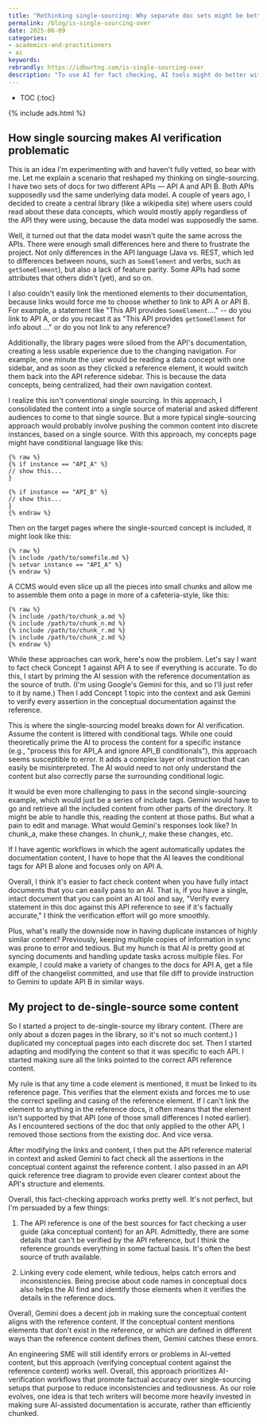 ```yaml
---
title: "Rethinking single-sourcing: Why separate doc sets might be better off de-single-sourced when fact checking with AI"
permalink: /blog/is-single-sourcing-over
date: 2025-06-09
categories:
- academics-and-practitioners
- ai
keywords: 
rebrandly: https://idbwrtng.com/is-single-sourcing-over
description: "To use AI for fact checking, AI tools might do better with a complete, self-contained set of documentation to check against a reference. Single-sourcing, with its conditional and fragmented content, complicates this model."
---
```


* TOC
{:toc}

{% include ads.html %}

## How single sourcing makes AI verification problematic

This is an idea I'm experimenting with and haven't fully vetted, so bear with me. Let me explain a scenario that reshaped my thinking on single-sourcing. I have two sets of docs for two different APIs &mdash; API A and API B. Both APIs supposedly usd the same underlying data model. A couple of years ago, I decided to create a central library (like a wikipedia site) where users could read about these data concepts, which would mostly apply regardless of the API they were using, because the data model was supposedly the same.

Well, it turned out that the data model wasn't quite the same across the APIs. There were enough small differences here and there to frustrate the project. Not only differences in the API language (Java vs. REST, which led to differences between nouns, such as `SomeElement` and verbs, such as `getSomeElement`), but also a lack of feature parity. Some APIs had some attributes that others didn't (yet), and so on.

I also couldn't easily link the mentioned elements to their documentation, because links would force me to choose whether to link to API A or API B. For example, a statement like "This API provides `SomeElement`...." -- do you link to API A, or do you recast it as "This API provides `getSomeElement` for info about ..." or do you not link to any reference?

Additionally, the library pages were siloed from the API's documentation, creating a less usable experience due to the changing navigation. For example, one minute the user would be reading a data concept with one sidebar, and as soon as they clicked a reference element, it would switch them back into the API reference sidebar. This is because the data concepts, being centralized, had their own navigation context.

I realize this isn't conventional single sourcing. In this approach, I consolidated the content into a single source of material and asked different audiences to come to that single source. But a more typical single-sourcing approach would probably involve pushing the common content into discrete instances, based on a single source. With this approach, my concepts page might have conditional language like this:

```
{% raw %}
{% if instance == "API_A" %}
// show this...
}

{% if instance == "API_B" %}
// show this...
}
{% endraw %}
```

Then on the target pages where the single-sourced concept is included, it might look like this: 

```jinja
{% raw %}
{% include /path/to/somefile.md %}
{% setvar instance == "API_A" %}
{% endraw %}
```


A CCMS would even slice up all the pieces into small chunks and allow me to assemble them onto a page in more of a cafeteria-style, like this:

```jinja
{% raw %}
{% include /path/to/chunk_a.md %}
{% include /path/to/chunk_n.md %}
{% include /path/to/chunk_r.md %}
{% include /path/to/chunk_z.md %}
{% endraw %}
```

While these approaches can work, here's now the problem. Let's say I want to fact check Concept 1 against API A to see if everything is accurate. To do this, I start by priming the AI session with the reference documentation as the source of truth. (I'm using Google's Gemini for this, and so I'll just refer to it by name.) Then I add Concept 1 topic into the context and ask Gemini to verify every assertion in the conceptual documentation against the reference.

This is where the single-sourcing model breaks down for AI verification. Assume the content is littered with conditional tags. While one could theoretically prime the AI to process the content for a specific instance (e.g., "process this for API_A and ignore API_B conditionals"), this approach seems susceptible to error. It adds a complex layer of instruction that can easily be misinterpreted. The AI would need to not only understand the content but also correctly parse the surrounding conditional logic. 

It would be even more challenging to pass in the second single-sourcing example, which would just be a series of include tags. Gemini would have to go and retrieve all the included content from other parts of the directory. It might be able to handle this, reading the content at those paths. But what a pain to edit and manage. What would Gemini's responses look like? In chunk_a, make these changes. In chunk_r, make these changes, etc.

If I have agentic workflows in which the agent automatically updates the documentation content, I have to hope that the AI leaves the conditional tags for API B alone and focuses only on API A.

Overall, I think it's easier to fact check content when you have fully intact documents that you can easily pass to an AI. That is, if you have a single, intact document that you can point an AI tool and say, "Verify every statement in this doc against this API reference to see if it's factually accurate," I think the verification effort will go more smoothly. 

Plus, what's really the downside now in having duplicate instances of highly similar content? Previously, keeping multiple copies of information in sync was prone to error and tedious. But my hunch is that AI is pretty good at syncing documents and handling update tasks across multiple files. For example, I could make a variety of changes to the docs for API A, get a file diff of the changelist committed, and use that file diff to provide instruction to Gemini to update API B in similar ways.

## My project to de-single-source some content

So I started a project to de-single-source my library content. (There are only about a dozen pages in the library, so it's not so much content.) I duplicated my conceptual pages into each discrete doc set. Then I started adapting and modifying the content so that it was specific to each API. I started making sure all the links pointed to the correct API reference content. 

My rule is that any time a code element is mentioned, it must be linked to its reference page. This verifies that the element exists and forces me to use the correct spelling and casing of the reference element. If I can't link the element to anything in the reference docs, it often means that the element isn't supported by that API (one of those small differences I noted earlier). As I encountered sections of the doc that only applied to the other API, I removed those sections from the existing doc. And vice versa.

After modifying the links and content, I then put the API reference material in context and asked Gemini to fact check all the assertions in the conceptual content against the reference content. I also passed in an API quick reference tree diagram to provide even clearer context about the API's structure and elements. 

Overall, this fact-checking approach works pretty well. It's not perfect, but I'm persuaded by a few things: 

1. The API reference is one of the best sources for fact checking a user guide (aka conceptual content) for an API. Admittedly, there are some details that can't be verified by the API reference, but I think the reference grounds everything in some factual basis. It's often the best source of truth available.

2. Linking every code element, while tedious, helps catch errors and inconsistencies. Being precise about code names in conceptual docs also helps the AI find and identify those elements when it verifies the details in the reference docs.

Overall, Gemini does a decent job in making sure the conceptual content aligns with the reference content. If the conceptual content mentions elements that don't exist in the reference, or which are defined in different ways than the reference content defines them, Gemini catches these errors. 

An engineering SME will still identify errors or problems in AI-vetted content, but this approach (verifying conceptual content against the reference content) works well. Overall, this approach prioritizes AI-verification workflows that promote factual accuracy over single-sourcing setups that purpose to reduce inconsistencies and tediousness. As our role evolves, one idea is that tech writers will become more heavily invested in making sure AI-assisted documentation is accurate, rather than efficiently chunked.

